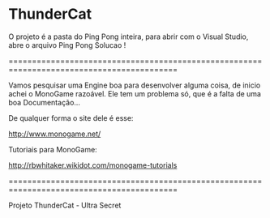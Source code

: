 ThunderCat
==========

O projeto é a pasta do Ping Pong inteira, para abrir com o Visual Studio, abre o arquivo Ping Pong Solucao !

==========================================================================================

Vamos pesquisar uma Engine boa para desenvolver alguma coisa, de inicio achei o MonoGame razoável. Ele tem um problema só, que é a falta de uma boa Documentação...
  
  De qualquer forma o site dele é esse: 
  
  http://www.monogame.net/
  
  Tutoriais para MonoGame:
  
  http://rbwhitaker.wikidot.com/monogame-tutorials

==========================================================================================

Projeto ThunderCat - Ultra Secret
